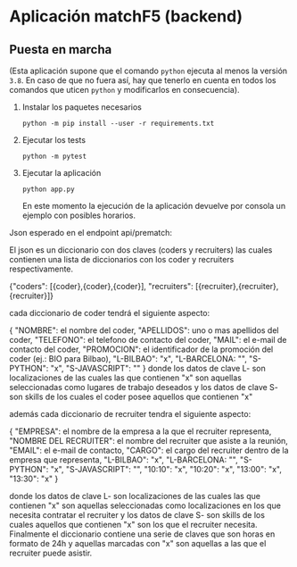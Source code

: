 # Aplicación matchF5 (backend)

## Puesta en marcha

(Esta aplicación supone que el comando `python` ejecuta al menos la versión `3.8`. En caso de que no fuera así, hay que tenerlo en cuenta en todos los comandos que uticen `python` y modificarlos en consecuencia).

1. Instalar los paquetes necesarios

   `python -m pip install --user -r requirements.txt`

2. Ejecutar los tests

   `python -m pytest`

3. Ejecutar la aplicación

   `python app.py`

   En este momento la ejecución de la aplicación devuelve por consola un ejemplo con posibles horarios.

Json esperado en el endpoint api/prematch:

El json es un diccionario con dos claves (coders y recruiters) las cuales
contienen una lista de diccionarios con los coder y recruiters respectivamente.

{"coders": [{coder},{coder},{coder}], "recruiters": [{recruiter},{recruiter},{recruiter}]}

cada diccionario de coder tendrá el siguiente aspecto:

{
"NOMBRE": el nombre del coder,
"APELLIDOS": uno o mas apellidos del coder,
"TELEFONO": el telefono de contacto del coder,
"MAIL": el e-mail de contacto del coder,
"PROMOCION": el identificador de la promoción del coder (ej.: BIO para Bilbao),
"L-BILBAO": "x",
"L-BARCELONA: "",
"S-PYTHON": "x",
"S-JAVASCRIPT": ""
}
donde los datos de clave L- son localizaciones de las cuales las que contienen "x" son
aquellas seleccionadas como lugares de trabajo deseados y los datos de clave S- son skills
de los cuales el coder posee aquellos que contienen "x"

además cada diccionario de recruiter tendra el siguiente aspecto:

{
"EMPRESA": el nombre de la empresa a la que el recruiter representa,
"NOMBRE DEL RECRUITER": el nombre del recruiter que asiste a la reunión,
"EMAIL": el e-mail de contacto,
"CARGO": el cargo del recruiter dentro de la empresa que representa,
"L-BILBAO": "x",
"L-BARCELONA: "",
"S-PYTHON": "x",
"S-JAVASCRIPT": "",
"10:10": "x",
"10:20": "x",
"13:00": "x",
"13:30": "x"
}

donde los datos de clave L- son localizaciones de las cuales las que contienen "x" son
aquellas seleccionadas como localizaciones en los que necesita contratar el recruiter
y los datos de clave S- son skills de los cuales aquellos que contienen "x" son los que
el recruiter necesita. Finalmente el diccionario contiene una serie de claves que son
horas en formato de 24h y aquellas marcadas con "x" son aquellas a las que el recruiter
puede asistir.
